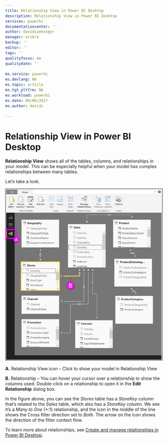 ```yaml
---
title: Relationship View in Power BI Desktop
description: Relationship View in Power BI Desktop
services: powerbi
documentationcenter: ''
author: davidiseminger
manager: erikre
backup: ''
editor: ''
tags: ''
qualityfocus: no
qualitydate: ''

ms.service: powerbi
ms.devlang: NA
ms.topic: article
ms.tgt_pltfrm: NA
ms.workload: powerbi
ms.date: 09/06/2017
ms.author: davidi

---
```

# Relationship View in Power BI Desktop
**Relationship View** shows all of the tables, columns, and relationships in your model. This can be especially helpful when your model has complex relationships between many tables.

Let’s take a look.

![](media/powerbi-desktop-relationship-view/RelationshipView_FullScreen.png)

**A.**  Relationship View icon – Click to show your model in Relationship View

**B.** Relationship – You can hover your cursor over a relationship to show the columns used. Double-click on a relationship to open it in the **Edit Relationship** dialog box. 

In the figure above, you can see the *Stores* table has a *StoreKey* column that’s related to the *Sales* table, which also has a *StoreKey* column. We see it’s a *Many to One* (\*:1) relationship, and the icon in the middle of the line shows the Cross filter direction set to *Both*. The arrow on the icon shows the direction of the filter context flow.

To learn more about relationships, see [Create and manage relationships in Power BI Desktop](desktop-create-and-manage-relationships.md).

